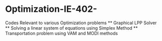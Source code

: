 # Optimization-IE-402-
Codes Relevant to various Optimization problems
** Graphical LPP Solver
** Solving a linear system of equations using Simplex Method
** Transportation problem using VAM and MODI methods
